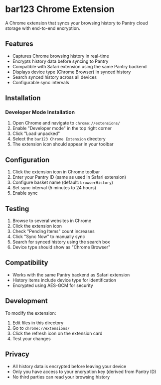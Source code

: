 # bar123 Chrome Extension

A Chrome extension that syncs your browsing history to Pantry cloud storage with end-to-end encryption.

## Features

- Captures Chrome browsing history in real-time
- Encrypts history data before syncing to Pantry
- Compatible with Safari extension using the same Pantry backend
- Displays device type (Chrome Browser) in synced history
- Search synced history across all devices
- Configurable sync intervals

## Installation

### Developer Mode Installation

1. Open Chrome and navigate to `chrome://extensions/`
2. Enable "Developer mode" in the top right corner
3. Click "Load unpacked"
4. Select the `bar123 Chrome Extension` directory
5. The extension icon should appear in your toolbar

## Configuration

1. Click the extension icon in Chrome toolbar
2. Enter your Pantry ID (same as used in Safari extension)
3. Configure basket name (default: `browserHistory`)
4. Set sync interval (5 minutes to 24 hours)
5. Enable sync

## Testing

1. Browse to several websites in Chrome
2. Click the extension icon
3. Check "Pending Items" count increases
4. Click "Sync Now" to manually sync
5. Search for synced history using the search box
6. Device type should show as "Chrome Browser"

## Compatibility

- Works with the same Pantry backend as Safari extension
- History items include device type for identification
- Encrypted using AES-GCM for security

## Development

To modify the extension:

1. Edit files in this directory
2. Go to `chrome://extensions/`
3. Click the refresh icon on the extension card
4. Test your changes

## Privacy

- All history data is encrypted before leaving your device
- Only you have access to your encryption key (derived from Pantry ID)
- No third parties can read your browsing history